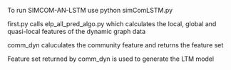 To run SIMCOM-AN-LSTM use
  python simComLSTM.py

first.py calls elp_all_pred_algo.py which calculates the local, global and quasi-local features of the dynamic graph data

comm_dyn caluculates the community feature and returns the feature set

Feature set returned by comm_dyn is used to generate the LTM model
